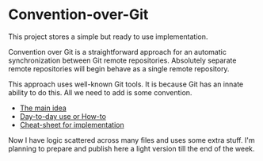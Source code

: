 # Convention-over-Git

This project stores a simple but ready to use implementation.

Convention over Git is a straightforward approach for an automatic synchronization between Git remote repositories.
Absolutely separate remote repositories will begin behave as a single remote repository.

This approach uses well-known Git tools. It is because Git has an innate ability to do this. All we need to add is some convention.

* [The main idea](http://blog.it3xl.com/2017/09/convention-over-git.html)
* [Day-to-day use or How-to](http://blog.it3xl.com/search/label/git)
* [Cheat-sheet for implementation](http://blog.it3xl.com/2017/09/convention-over-git-impl-cheat-sheet.html)

Now I have logic scattered across many files and uses some extra stuff.
I'm planning to prepare and publish here a light version till the end of the week.
